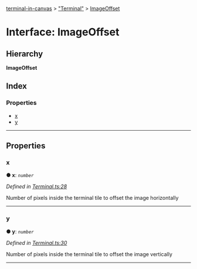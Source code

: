 [terminal-in-canvas](../README.md) > ["Terminal"](../modules/_terminal_.md) > [ImageOffset](../interfaces/_terminal_.imageoffset.md)

# Interface: ImageOffset

## Hierarchy

**ImageOffset**

## Index

### Properties

* [x](_terminal_.imageoffset.md#x)
* [y](_terminal_.imageoffset.md#y)

---

## Properties

<a id="x"></a>

###  x

**● x**: *`number`*

*Defined in [Terminal.ts:28](https://github.com/danikaze/terminal-in-canvas/blob/a5ea4f7/src/Terminal.ts#L28)*

Number of pixels inside the terminal tile to offset the image horizontally

___
<a id="y"></a>

###  y

**● y**: *`number`*

*Defined in [Terminal.ts:30](https://github.com/danikaze/terminal-in-canvas/blob/a5ea4f7/src/Terminal.ts#L30)*

Number of pixels inside the terminal tile to offset the image vertically

___

